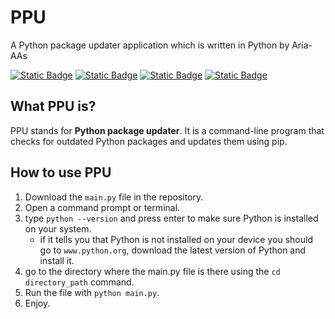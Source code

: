 # PPU

A Python package updater application which is written in Python by Aria-AAs

[![Static Badge](https://img.shields.io/badge/Author-Aria--AAs-orange?style=plastic&link=https%3A%2F%2Fgithub.com%2FAria-AAs)](https://github.com/Aria-AAs)
[![Static Badge](https://img.shields.io/badge/License-GPL_V3-brightgreen?style=plastic&link=https%3A%2F%2Fgithub.com%2FAria-AAs%2FPPU%2Fblob%2Fmain%2FLICENSE)](https://github.com/Aria-AAs/PPU/blob/main/LICENSE)
[![Static Badge](https://img.shields.io/badge/build-Python-blue?style=plastic&label=Language&link=https%3A%2F%2Fgithub.com%2FAriaAs5%2Fpassword_manager%2Fblob%2Fmain%2FLICENSE)](https://www.python.org/)
[![Static Badge](https://img.shields.io/badge/Lines_of_code-79-purple?style=plastic)](https://github.com/Aria-AAs/PPU/blob/main/main.py)

## What PPU is?

PPU stands for **Python package updater**. It is a command-line program that checks for outdated Python packages and updates them using pip.

## How to use PPU

1. Download the `main.py` file in the repository.
2. Open a command prompt or terminal.
3. type `python --version` and press enter to make sure Python is installed on your system.
    - if it tells you that Python is not installed on your device you should go to `www.python.org`, download the latest version of Python and install it.
4. go to the directory where the main.py file is there using the `cd directory_path` command.
5. Run the file with `python main.py`.
6. Enjoy.
